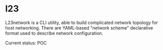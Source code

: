 # l23

L23network is a CLI utility, able to build complicated network topology for host networking.
There are YAML-based "network scheme" declarative format used
to describe network configuration.

Current status: POC
